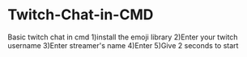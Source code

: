 # Twitch-Chat-in-CMD
Basic twitch chat in cmd
1)install the emoji library
2)Enter your twitch username
3)Enter streamer's name
4)Enter
5)Give 2 seconds to start
